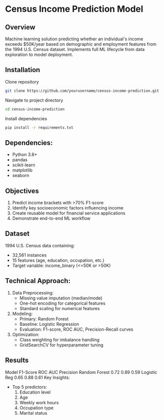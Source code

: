 # Census Income Prediction Model
## Overview
Machine learning solution predicting whether an individual's income exceeds $50K/year based on demographic and employment features from the 1994 U.S. Census dataset. Implements full ML lifecycle from data exploration to model deployment.

## Installation
Clone repository
```bash
git clone https://github.com/yourusername/census-income-prediction.git
```
Navigate to project directory
```bash
cd census-income-prediction
```
Install dependencies
```bash
pip install -r requirements.txt
```
## Dependencies:
- Python 3.8+
- pandas
- scikit-learn
- matplotlib
- seaborn

## Objectives
1. Predict income brackets with >70% F1-score
2. Identify key socioeconomic factors influencing income
3. Create reusable model for financial service applications
4. Demonstrate end-to-end ML workflow

## Dataset
1994 U.S. Census data containing:
- 32,561 instances
- 15 features (age, education, occupation, etc.)
- Target variable: income_binary (<=50K or >50K)

## Technical Approach:
1. Data Preprocessing:
   - Missing value imputation (median/mode)
   - One-hot encoding for categorical features
   - Standard scaling for numerical features
2. Modeling:
   - Primary: Random Forest
   - Baseline: Logistic Regression
   - Evaluation: F1-score, ROC AUC, Precision-Recall curves
3. Optimization:
   - Class weighting for imbalance handling
   - GridSearchCV for hyperparameter tuning

## Results
Model	          F1-Score	 ROC AUC	  Precision
Random Forest	  0.72	     0.89	    0.59
Logistic Reg	  0.65	     0.88	    0.61
Key Insights:

- Top 5 predictors:
  1. Education level
  2. Age
  3. Weekly work hours
  4. Occupation type
  5. Marital status
